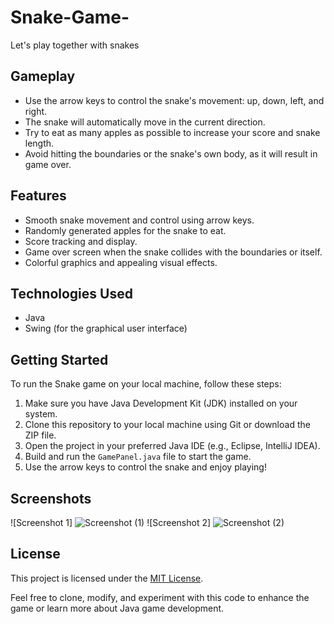 # Snake-Game-
Let's play together with snakes 

## Gameplay

- Use the arrow keys to control the snake's movement: up, down, left, and right.
- The snake will automatically move in the current direction.
- Try to eat as many apples as possible to increase your score and snake length.
- Avoid hitting the boundaries or the snake's own body, as it will result in game over.

## Features

- Smooth snake movement and control using arrow keys.
- Randomly generated apples for the snake to eat.
- Score tracking and display.
- Game over screen when the snake collides with the boundaries or itself.
- Colorful graphics and appealing visual effects.

## Technologies Used

- Java
- Swing (for the graphical user interface)

## Getting Started

To run the Snake game on your local machine, follow these steps:

1. Make sure you have Java Development Kit (JDK) installed on your system.
2. Clone this repository to your local machine using Git or download the ZIP file.
3. Open the project in your preferred Java IDE (e.g., Eclipse, IntelliJ IDEA).
4. Build and run the `GamePanel.java` file to start the game.
5. Use the arrow keys to control the snake and enjoy playing!

## Screenshots

![Screenshot 1]
![Screenshot (1)](https://github.com/Voldemond/Snake-Game/assets/136642925/429980d7-35ad-4682-889a-e02fafcae85c)
![Screenshot 2]
![Screenshot (2)](https://github.com/Voldemond/Snake-Game/assets/136642925/529311b7-2786-4a50-b3c2-e89fb9d78ef7)

## License

This project is licensed under the [MIT License](LICENSE).

Feel free to clone, modify, and experiment with this code to enhance the game or learn more about Java game development.


